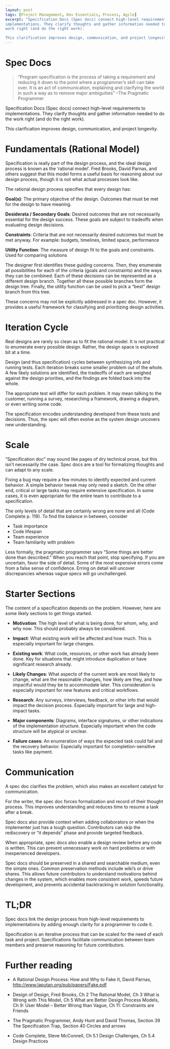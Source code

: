 ```yaml
---
layout: post
tags: [Project Management, Dev Essentials, Process, Agile]
excerpt: "Specification Docs (Spec docs) connect high-level requirements to
implementations. They clarify thoughts and gather information needed to do the
work right (and do the right work).

This clarification improves design, communication, and project longevity."
---
```

# Spec Docs

> “Program specification is the process of taking a requirement and reducing
> it down to the point where a programmer’s skill can take over. It is an act
> of communication, explaining and clarifying the world in such a way as to
> remove major ambiguities” –The Pragmatic Programmer

Specification Docs (Spec docs) connect high-level requirements to
implementations. They clarify thoughts and gather information needed to do the work right (and do the right work).

This clarification improves design, communication, and project longevity.

Fundamentals (Rational Model)
=============================

Specification is really part of the design process, and the ideal design process is known as the ‘rational model’. Fred Brooks, David Parnas, and others suggest that this model forms a useful basis for reasoning about our design process, though it is not what actual processes look like.

The rational design process specifies that every design has:

**Goal(s)**: The primary objective of the design. Outcomes that must be met for the design to have meaning.

**Desiderata / Secondary Goals**: Desired outcomes that are not necessarily essential for the design success. These goals are subject to tradeoffs when evaluating design decisions.

**Constraints**: Criteria that are not necessarily desired outcomes but must be met anyway. For example: budgets, timelines, limited space, performance

**Utility Function**: The measure of design fit to the goals and constraints. Used for comparing solutions

The designer first identifies these guiding concerns. Then, they enumerate all possibilities for each of the criteria (goals and constraints) and the ways they can be combined. Each of these decisions can be represented as a different design branch. Together all these possible branches form the design tree.
Finally, the utility function can be used to pick a “best” design branch from this tree.

These concerns may not be explicitly addressed in a spec doc. However, it provides a useful framework for classifying and prioritizing design activities.

Iteration Cycle
===============

Real designs are rarely so clean as to fit the rational model. It is not practical to enumerate every possible design. Rather, the design space is explored bit at a time.

Design (and thus specification) cycles between synthesizing info and running tests. Each iteration breaks some smaller problem out of the whole. A few likely solutions are identified, the tradeoffs of each are weighed against the design priorities, and the findings are folded back into the whole.

The appropriate test will differ for each problem. It may mean talking to the customer, running a survey, researching a framework, drawing a diagram, or even writing some code.

The specification encodes understanding developed from these tests and decisions. Thus, the spec will often evolve as the system design uncovers new understanding.

Scale
=====

“Specification doc” may sound like pages of dry technical prose, but this isn’t necessarily the case. Spec docs are a tool for formalizing thoughts and can adapt to any scale.

Fixing a bug may require a few minutes to identify expected and current behavior. A simple behavior tweak may only need a sketch. On the other end, critical or large tasks may require extensive specification. In some cases, it is even appropriate for the entire team to contribute to a specification.

The only levels of detail that are certainly wrong are none and all (Code Complete p. 119). To find the balance in between, consider

- Task importance
- Code lifespan
- Team experience
- Team familiarity with problem

Less formally, the pragmatic programmer says “Some things are better done than described.” When you reach that point, stop specifying. If you are uncertain, favor the side of detail. Some of the most expensive errors come from a false sense of confidence. Erring on detail will uncover discrepancies whereas vague specs will go unchallenged.

Starter Sections
================

The content of a specification depends on the problem. However, here are some likely sections to get things started.

- **Motivation**: The high level of what is being done, for whom, why, and why now. This should probably always be considered.

- **Impact**: What existing work will be affected and how much. This is especially important for large changes.

- **Existing work**: What code, resources, or other work has already been done. Key for situations that might introduce duplication or have significant research already.

- **Likely Changes**: What aspects of the current work are most likely to change, what are the reasonable changes, how likely are they, and how impactful would they be to accommodate later. This consideration is especially important for new features and critical workflows.

- **Research**: Any surveys, interviews, feedback, or other info that would impact the decision process. Especially important for large and high-impact tasks.

- **Major components**: Diagrams, interface signatures, or other indications of the implementation structure. Especially important when the code structure will be atypical or unclear.

- **Failure cases**: An enumeration of ways the expected task could fail and the recovery behavior. Especially important for completion-sensitive tasks like payment.

Communication
=============

A spec doc clarifies the problem, which also makes an excellent catalyst for communication.

For the writer, the spec doc forces formalization and record of their thought process. This improves understanding and reduces time to resume a task after a break.

Spec docs also provide context when adding collaborators or when the implementer just has a tough question. Contributors can skip the rediscovery or “it depends” phase and provide targeted feedback.

When appropriate, spec docs also enable a design review before any code is written. This can prevent unnecessary work on hard problems or with inexperienced developers.

Spec docs should be preserved in a shared and searchable medium, even the simple ones. Common preservation methods include wiki’s or drive shares. This allows future contributors to understand motivations behind changes in the system, which enables more consistent work, speeds future development, and prevents accidental backtracking in solution functionality.

TL;DR
=====

Spec docs link the design process from high-level requirements to
implementations by adding enough clarity for a programmer to code it.

Specification is an iterative process that can be scaled for the need of each task and project. Specifications facilitate communication between team members and preserve reasoning for future contributors.

Further reading
===============

- A Rational Design Process: How and Why to Fake It, David Parnas, <http://www.laputan.org/pub/papers/Fake.pdf>

- Design of Design, Fred Brooks, Ch 2 The Rational Model, Ch 3 What is Wrong with This Model, Ch 5 What are Better Design Process Models, Ch 9: User Model – Better Wrong than Vague, Ch 11: Constraints are Friends

- The Pragmatic Programmer, Andy Hunt and David Thomas, Section 39 The Specification Trap, Section 40 Circles and arrows

- Code Complete, Steve McConnell, Ch 5.1 Design Challenges, Ch 5.4 Design Practices
